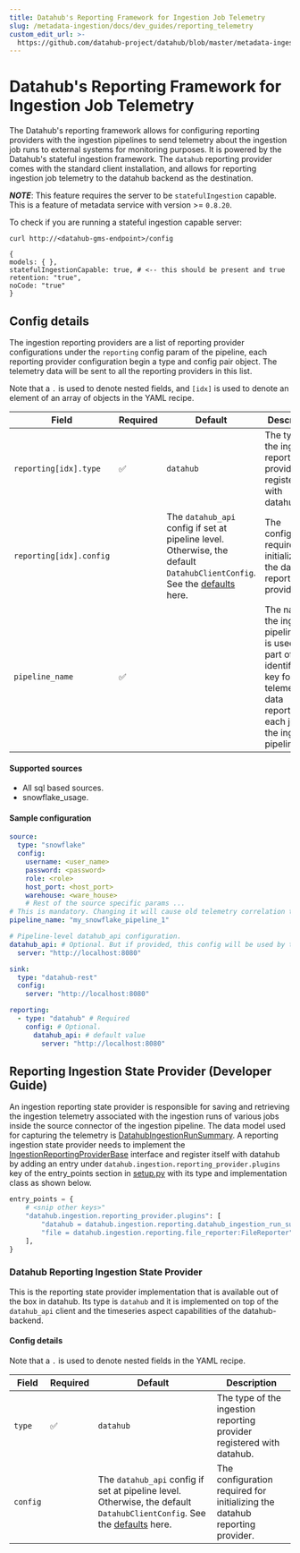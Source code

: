 ```yaml
---
title: Datahub's Reporting Framework for Ingestion Job Telemetry
slug: /metadata-ingestion/docs/dev_guides/reporting_telemetry
custom_edit_url: >-
  https://github.com/datahub-project/datahub/blob/master/metadata-ingestion/docs/dev_guides/reporting_telemetry.md
---
```


# Datahub's Reporting Framework for Ingestion Job Telemetry

The Datahub's reporting framework allows for configuring reporting providers with the ingestion pipelines to send
telemetry about the ingestion job runs to external systems for monitoring purposes. It is powered by the Datahub's
stateful ingestion framework. The `datahub` reporting provider comes with the standard client installation,
and allows for reporting ingestion job telemetry to the datahub backend as the destination.

**_NOTE_**: This feature requires the server to be `statefulIngestion` capable.
This is a feature of metadata service with version >= `0.8.20`.

To check if you are running a stateful ingestion capable server:

```console
curl http://<datahub-gms-endpoint>/config

{
models: { },
statefulIngestionCapable: true, # <-- this should be present and true
retention: "true",
noCode: "true"
}
```

## Config details

The ingestion reporting providers are a list of reporting provider configurations under the `reporting` config
param of the pipeline, each reporting provider configuration begin a type and config pair object. The telemetry data will
be sent to all the reporting providers in this list.

Note that a `.` is used to denote nested fields, and `[idx]` is used to denote an element of an array of objects in the YAML recipe.

| Field                   | Required | Default                                                                                                                                                                                                                                        | Description                                                                                                                                              |
| ----------------------- | -------- | ---------------------------------------------------------------------------------------------------------------------------------------------------------------------------------------------------------------------------------------------- | -------------------------------------------------------------------------------------------------------------------------------------------------------- |
| `reporting[idx].type`   | ✅       | `datahub`                                                                                                                                                                                                                                      | The type of the ingestion reporting provider registered with datahub.                                                                                    |
| `reporting[idx].config` |          | The `datahub_api` config if set at pipeline level. Otherwise, the default `DatahubClientConfig`. See the [defaults](https://github.com/datahub-project/datahub/blob/master/metadata-ingestion/src/datahub/ingestion/graph/client.py#L19) here. | The configuration required for initializing the datahub reporting provider.                                                                              |
| `pipeline_name`         | ✅       |                                                                                                                                                                                                                                                | The name of the ingestion pipeline. This is used as a part of the identifying key for the telemetry data reported by each job in the ingestion pipeline. |

#### Supported sources

- All sql based sources.
- snowflake_usage.

#### Sample configuration

```yaml
source:
  type: "snowflake"
  config:
    username: <user_name>
    password: <password>
    role: <role>
    host_port: <host_port>
    warehouse: <ware_house>
    # Rest of the source specific params ...
# This is mandatory. Changing it will cause old telemetry correlation to be lost.
pipeline_name: "my_snowflake_pipeline_1"

# Pipeline-level datahub_api configuration.
datahub_api: # Optional. But if provided, this config will be used by the "datahub" ingestion state provider.
  server: "http://localhost:8080"

sink:
  type: "datahub-rest"
  config:
    server: "http://localhost:8080"

reporting:
  - type: "datahub" # Required
    config: # Optional.
      datahub_api: # default value
        server: "http://localhost:8080"
```

## Reporting Ingestion State Provider (Developer Guide)

An ingestion reporting state provider is responsible for saving and retrieving the ingestion telemetry
associated with the ingestion runs of various jobs inside the source connector of the ingestion pipeline.
The data model used for capturing the telemetry is [DatahubIngestionRunSummary](https://github.com/datahub-project/datahub/blob/master/metadata-models/src/main/pegasus/com/linkedin/datajob/datahub/DatahubIngestionRunSummary.pdl).
A reporting ingestion state provider needs to implement the [IngestionReportingProviderBase](https://github.com/datahub-project/datahub/blob/master/metadata-ingestion/src/datahub/ingestion/api/ingestion_job_reporting_provider_base.py)
interface and register itself with datahub by adding an entry under `datahub.ingestion.reporting_provider.plugins`
key of the entry_points section in [setup.py](https://github.com/datahub-project/datahub/blob/master/metadata-ingestion/setup.py)
with its type and implementation class as shown below.

```python
entry_points = {
    # <snip other keys>"
    "datahub.ingestion.reporting_provider.plugins": [
        "datahub = datahub.ingestion.reporting.datahub_ingestion_run_summary_provider:DatahubIngestionRunSummaryProvider",
        "file = datahub.ingestion.reporting.file_reporter:FileReporter",
    ],
}
```

### Datahub Reporting Ingestion State Provider

This is the reporting state provider implementation that is available out of the box in datahub. Its type is `datahub` and it is implemented on top
of the `datahub_api` client and the timeseries aspect capabilities of the datahub-backend.

#### Config details

Note that a `.` is used to denote nested fields in the YAML recipe.

| Field    | Required | Default                                                                                                                                                                                                                                        | Description                                                                 |
| -------- | -------- | ---------------------------------------------------------------------------------------------------------------------------------------------------------------------------------------------------------------------------------------------- | --------------------------------------------------------------------------- |
| `type`   | ✅       | `datahub`                                                                                                                                                                                                                                      | The type of the ingestion reporting provider registered with datahub.       |
| `config` |          | The `datahub_api` config if set at pipeline level. Otherwise, the default `DatahubClientConfig`. See the [defaults](https://github.com/datahub-project/datahub/blob/master/metadata-ingestion/src/datahub/ingestion/graph/client.py#L19) here. | The configuration required for initializing the datahub reporting provider. |
